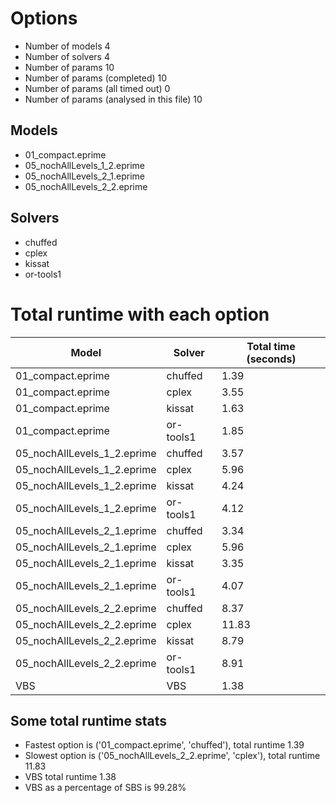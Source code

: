 

# Options


- Number of models 4
- Number of solvers 4
- Number of params 10
- Number of params (completed) 10
- Number of params (all timed out) 0
- Number of params (analysed in this file) 10


## Models


 - 01_compact.eprime
 - 05_nochAllLevels_1_2.eprime
 - 05_nochAllLevels_2_1.eprime
 - 05_nochAllLevels_2_2.eprime


## Solvers


 - chuffed
 - cplex
 - kissat
 - or-tools1


# Total runtime with each option


 | Model | Solver | Total time (seconds) | 
 | -- | -- | -- | 
 | 01_compact.eprime | chuffed | 1.39 | 
 | 01_compact.eprime | cplex | 3.55 | 
 | 01_compact.eprime | kissat | 1.63 | 
 | 01_compact.eprime | or-tools1 | 1.85 | 
 | 05_nochAllLevels_1_2.eprime | chuffed | 3.57 | 
 | 05_nochAllLevels_1_2.eprime | cplex | 5.96 | 
 | 05_nochAllLevels_1_2.eprime | kissat | 4.24 | 
 | 05_nochAllLevels_1_2.eprime | or-tools1 | 4.12 | 
 | 05_nochAllLevels_2_1.eprime | chuffed | 3.34 | 
 | 05_nochAllLevels_2_1.eprime | cplex | 5.96 | 
 | 05_nochAllLevels_2_1.eprime | kissat | 3.35 | 
 | 05_nochAllLevels_2_1.eprime | or-tools1 | 4.07 | 
 | 05_nochAllLevels_2_2.eprime | chuffed | 8.37 | 
 | 05_nochAllLevels_2_2.eprime | cplex | 11.83 | 
 | 05_nochAllLevels_2_2.eprime | kissat | 8.79 | 
 | 05_nochAllLevels_2_2.eprime | or-tools1 | 8.91 | 
 | VBS | VBS | 1.38 | 


## Some total runtime stats


 - Fastest option is ('01_compact.eprime', 'chuffed'), total runtime 1.39
 - Slowest option is ('05_nochAllLevels_2_2.eprime', 'cplex'), total runtime 11.83
 - VBS total runtime 1.38
 - VBS as a percentage of SBS is 99.28%
